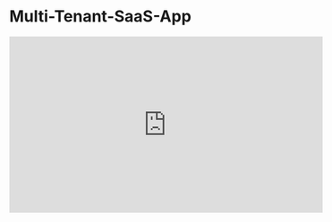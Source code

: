 # Multi-Tenant-SaaS-App

<iframe width="560" height="315" src="https://www.youtube.com/embed/q-AA4KvQoLU?list=PLDJmCf6eqIpEjueUYi13Y-1ddL4Eok9EJ" frameborder="0" allowfullscreen></iframe>

